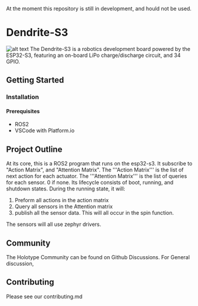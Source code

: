 At the moment this repository is still in development, and hould not be used.

# Dendrite-S3
![alt text](/workspaces/Dendrite-S3/pcb/pinout.png)
The Dendrite-S3 is a robotics development board powered by the ESP32-S3, featuring an on-board LiPo charge/discharge circuit, and 34 GPIO.

## Getting Started

### Installation

#### Prerequisites

- ROS2
- VSCode with Platform.io

## Project Outline

At its core, this is a ROS2 program that runs on the esp32-s3. It subscribe to "Action Matrix", and "Attention Matrix". The '''Action Matrix''' is the list of next action for each actuator. The '''Attention Matrix''' is the list of queries for each sensor. 0 if none. Its lifecycle consists of boot, running, and shutdown states. During the running state, it will:

1. Preform all actions in the action matrix 
2. Query all sensors in the Attention matrix
3. publish all the sensor data. This will all occur in the spin function.

The sensors will all use zephyr drivers.

## Community
The Holotype Community can be found on Github Discussions.
For General discussion, 

## Contributing
Please see our contributing.md


